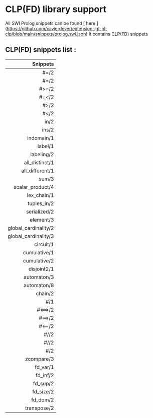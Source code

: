 # CLP(FD) library support

All SWI Prolog snippets can be found [ here ] (https://github.com/xavierdever/extension-lgt-pl-clp/blob/main/snippets/prolog.swi.json)
It contains CLP(FD) snippets

## CLP(FD) snippets list :
|Snippets|
|-------:|
| #=/2  |
| #\=/2 |
|#>=/2 |
| #=</2 |
| #>/2 |
| #</2|
| in/2|
| ins/2|
| indomain/1|
| label/1|
| labeling/2|
| all_distinct/1|
| all_different/1|
| sum/3|
| scalar_product/4|
| lex_chain/1|
| tuples_in/2|
| serialized/2|
| element/3|
| global_cardinality/2|
| global_cardinality/3|
| circuit/1|
| cumulative/1|
| cumulative/2|
| disjoint2/1|
| automaton/3|
| automaton/8|
| chain/2|
| #\/1|
| #<==>/2|
| #==>/2|
| #<==/2|
| #/\/2|
| #\//2|
| #\/2|
| zcompare/3|
| fd_var/1|
| fd_inf/2|
| fd_sup/2|
| fd_size/2|
| fd_dom/2|
| transpose/2|
